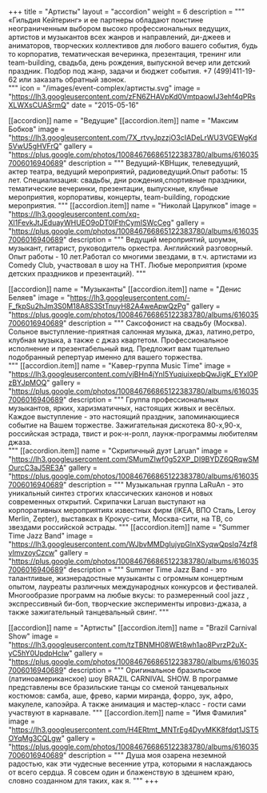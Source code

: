 +++
title = "Артисты"
layout = "accordion"
weight = 6
description = """
   «Гильдия Кейтеринг» и ее партнеры обладают поистине неограниченным выбором высоко профессиональных ведущих, артистов и музыкантов всех жанров и направлений, ди-джеев и аниматоров, творческих коллективов для любого вашего события, будь то  корпоратив, тематическая вечеринка, презентация, тренинг или team-building, свадьба, день рождения, выпускной вечер или детский праздник. Подбор под жанр, задачи и бюджет события. +7 (499)411-19-62 или заказать обратный звонок.  
"""
icon = "/images/event-complex/артисты.svg"
image = "https://lh3.googleusercontent.com/zFN6ZHAVpKd0VmtpaowIJ3ehf4qPRsXLWXsCUASrmQ"
date = "2015-05-16"  

[[accordion]]
  name = "Ведущие"
  [[accordion.item]]
    name = "Максим Бобков"
    image = "https://lh3.googleusercontent.com/7X_rtvyJpzzjO3cIADeLrWU3VGEWgKd5VwU5gHVFrQ"
    gallery = "https://plus.google.com/photos/100846766865122383780/albums/6160357006016940689"
    description = """
    Ведущий-КВНщик,  телеведущий, актер театра, ведущий мероприятий, радиоведущий.Опыт работы: 15 лет. Специализация: свадьбы,	дни рождения,спортивные праздники, тематические вечеринки, презентации, выпускные, клубные мероприятия, корпоративы, концерты, team-building, городские мероприятия.
    """
  [[accordion.item]]
    name = "Николай Царулков"
    image = "https://lh3.googleusercontent.com/xq-Xl1FevkJtJEduayWHUEO9oDT0IFthCymISWcCeg"
    gallery = "https://plus.google.com/photos/100846766865122383780/albums/6160357006016940689"
    description = """
    Ведущий мероприятий, шоумэн, музыкант, гитарист, руководитель оркестра. Английский разговорный. Опыт работы - 10 лет.Работал со многими звездами, в т.ч. артистами из Comedy Club, участвовал в шоу на ТНТ. Любые мероприятия (кроме детских праздников и презентаций).
    """

[[accordion]]
  name = "Музыканты"
  [[accordion.item]]
    name = "Денис Беляев"
    image = "https://lh3.googleusercontent.com/-F_fkpSu2hJm3S0M18A8S3StTnuyH82A4weApwQzPg"
    gallery = "https://plus.google.com/photos/100846766865122383780/albums/6160357006016940689"
    description = """
    Саксофонист на свадьбу (Москва). Сольное выступление-приятная салонная музыка, джаз, латино,ретро, клубная музыка, а также с джаз квартетом. Профессиональное исполнение и презентабельный вид. Предложит вам тщательно подобранный репертуар именно для вашего торжества.  
    """
  [[accordion.item]]
    name = "Кавер-группа Music Time"
    image = "https://lh3.googleusercontent.com/vjBHn4jYnI5YuqiuixepbQwJigK_EYxI0PzBYJpMOQ"
    gallery = "https://plus.google.com/photos/100846766865122383780/albums/6160357006016940689"
    description = """
    Группа профессиональных музыкантов, ярких, харизматичных, настоящих живых и весёлых. Каждое выступление - это настоящий праздник, запоминающиеся событие на Вашем торжестве. Зажигательная дискотека 80-х,90-х, российская эстрада, твист и рок-н-ролл, лаунж-программы любителям джаза.  
    """
  [[accordion.item]]
    name = "Скрипичный дуэт Laruan"
    image = "https://lh3.googleusercontent.com/SMumZIwf0g52XP_DI9BYDZ6QRqwSMOurcC3aJ5RE3A"
    gallery = "https://plus.google.com/photos/100846766865122383780/albums/6160357006016940689"
    description = """
    Музыкальная группа LaRuAn - это уникальный синтез строгих классических канонов и новых современных открытий. Скрипачки Laruan выступают на корпоративных мероприятиях известных фирм (IKEA, ВПО Сталь, Leroy Merlin, Zepter), выставках в Крокус-сити, Москва-сити, на ТВ, со звездами российской эстрады.
    """
  [[accordion.item]]
    name = "Summer Time Jazz Band"
    image = "https://lh3.googleusercontent.com/WJbvMMDgIujypGlnXSyqwQpsIq74zf8vImvzoyCzcw"
    gallery = "https://plus.google.com/photos/100846766865122383780/albums/6160357006016940689"
    description = """
    Summer Time Jazz Band - это талантливые, жизнерадостные музыканты с огромным концертным опытом, лауреаты различных международных конкурсов и фестивалей. Многообразие программ на любые вкусы: то размеренный cool jazz , экспрессивный би-боп, творческие эксперименты ипровиз-джаза, а также зажигательный танцевальный свинг.
    """

[[accordion]]
  name = "Артисты"
  [[accordion.item]]
    name = "Brazil Carnival Show"
    image = "https://lh3.googleusercontent.com/tzTBNMH08WEt8wh1ao8PvrzP2uX-yC5hY0UpdpHclw"
    gallery = "https://plus.google.com/photos/100846766865122383780/albums/6160357006016940689"
    description = """
    Оригинальное бразильское (латиноамериканское) шоу BRAZIL CARNIVAL SHOW. В программе представлены все бразильские танцы со сменой танцевальных костюмов: самба, аше, фрево, карми миранда, форро, зук, афро, макулеле, капоэйра. А также анимация и мастер-класс - гости сами участвуют в карнавале.
    """
  [[accordion.item]]
    name = "Имя Фамилия"
    image = "https://lh3.googleusercontent.com/H4ERtmt_MNTrEg4DyvMKK8fdqt1JST5OYqMg3CQLgw"
    gallery = "https://plus.google.com/photos/100846766865122383780/albums/6160357006016940689"
    description = """
      Душа моя озарена неземной радостью, как эти чудесные весенние утра, которыми я наслаждаюсь от всего сердца. Я совсем один и блаженствую в здешнем краю, словно созданном для таких, как я.
    """
+++
